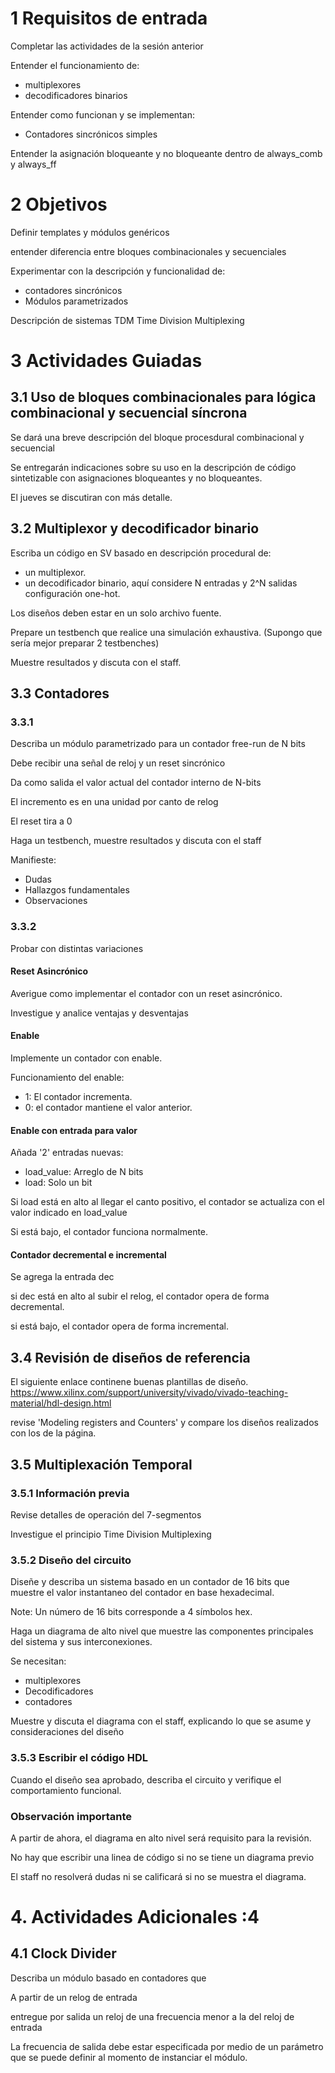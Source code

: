 # 1 Requisitos de entrada

Completar las actividades de la sesión anterior

Entender el funcionamiento de:
- multiplexores
- decodificadores binarios

Entender como funcionan y se implementan:
- Contadores sincrónicos simples

Entender la asignación bloqueante y no bloqueante dentro de always_comb y always_ff

# 2 Objetivos

Definir templates y módulos genéricos

entender diferencia entre bloques combinacionales y secuenciales

Experimentar con la descripción y funcionalidad de:
- contadores sincrónicos
- Módulos parametrizados

Descripción de sistemas TDM Time Division Multiplexing


# 3 Actividades Guiadas
## 3.1 Uso de bloques combinacionales para lógica combinacional y secuencial síncrona
Se dará una breve descripción del bloque procesdural combinacional y secuencial

Se entregarán indicaciones sobre su uso en la descripción de código sintetizable con asignaciones bloqueantes y no bloqueantes.

El jueves se discutiran con más detalle.

## 3.2 Multiplexor y decodificador binario
Escriba un código en SV basado en descripción procedural de:
- un multiplexor.
- un decodificador binario, aquí considere N entradas y 2^N salidas configuración one-hot.

Los diseños deben estar en un solo archivo fuente.

Prepare un testbench que realice una simulación exhaustiva. (Supongo que sería mejor preparar 2 testbenches)

Muestre resultados y discuta con el staff.

## 3.3 Contadores

### 3.3.1
Describa un módulo parametrizado para un contador free-run de N bits

Debe recibir una señal de reloj y un reset sincrónico

Da como salida el valor actual del contador interno de N-bits

El incremento es en una unidad por canto de relog

El reset tira a 0

Haga un testbench, muestre resultados y discuta con el staff

Manifieste:
- Dudas
- Hallazgos fundamentales
- Observaciones

### 3.3.2
Probar con distintas variaciones

#### Reset Asincrónico
Averigue como implementar el contador con un reset asincrónico.

Investigue y analice ventajas y desventajas

#### Enable
Implemente un contador con enable.

Funcionamiento del enable:
- 1: El contador incrementa.
- 0: el contador mantiene el valor anterior.

#### Enable con entrada para valor
Añada '2' entradas nuevas:
- load_value: Arreglo de N bits
- load: Solo un bit

Si load está en alto al llegar el canto positivo, el contador se actualiza con el valor indicado en load_value

Si está bajo, el contador funciona normalmente.

#### Contador decremental e incremental
Se agrega la entrada dec

si dec está en alto al subir el relog, el contador opera de forma decremental.

si está bajo, el contador opera de forma incremental.

## 3.4 Revisión de diseños de referencia
El siguiente enlace continene buenas plantillas de diseño.
https://www.xilinx.com/support/university/vivado/vivado-teaching-material/hdl-design.html

revise 'Modeling registers and Counters' y compare los diseños realizados con los de la página.

## 3.5 Multiplexación Temporal

### 3.5.1 Información previa
Revise detalles de operación del 7-segmentos

Investigue el principio Time Division Multiplexing

### 3.5.2 Diseño del circuito
Diseñe y describa un sistema basado en un contador de 16 bits que muestre el valor instantaneo del contador en base hexadecimal.

Note: Un número de 16 bits corresponde a 4 símbolos hex.

Haga un diagrama de alto nivel que muestre las componentes principales del sistema y sus interconexiones.

Se necesitan:
- multiplexores
- Decodificadores
- contadores

Muestre y discuta el diagrama con el staff, explicando lo que se asume y consideraciones del diseño

### 3.5.3 Escribir el código HDL
Cuando el diseño sea aprobado, describa el circuito y verifique el comportamiento funcional.

### Observación importante

A partir de ahora, el diagrama en alto nivel será requisito para la revisión.

No hay que escribir una linea de código si no se tiene un diagrama previo

El staff no resolverá dudas ni se calificará si no se muestra el diagrama.

# 4. Actividades Adicionales :4
## 4.1 Clock Divider

Describa un módulo basado en contadores que

A partir de un relog de entrada

entregue por salida un reloj de una frecuencia menor a la del reloj de entrada

La frecuencia de salida debe estar especificada por medio de un parámetro que se puede definir al momento de instanciar el módulo.


